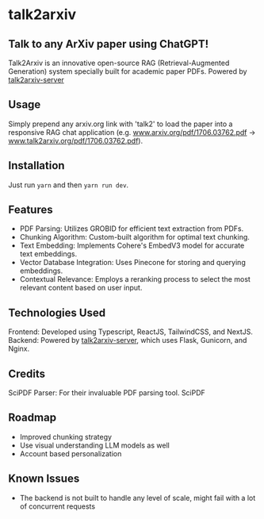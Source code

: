 # talk2arxiv
## Talk to any ArXiv paper using ChatGPT!
Talk2Arxiv is an innovative open-source RAG (Retrieval-Augmented Generation) system specially built for academic paper PDFs. Powered by [talk2arxiv-server](https://github.com/evanhu1/talk2arxiv-server)

## Usage
Simply prepend any arxiv.org link with 'talk2' to load the paper into a responsive RAG chat application (e.g. www.arxiv.org/pdf/1706.03762.pdf -> www.talk2arxiv.org/pdf/1706.03762.pdf).

## Installation
Just run `yarn` and then `yarn run dev`.

## Features
- PDF Parsing: Utilizes GROBID for efficient text extraction from PDFs.
- Chunking Algorithm: Custom-built algorithm for optimal text chunking.
- Text Embedding: Implements Cohere's EmbedV3 model for accurate text embeddings.
- Vector Database Integration: Uses Pinecone for storing and querying embeddings.
- Contextual Relevance: Employs a reranking process to select the most relevant content based on user input.

## Technologies Used
Frontend: Developed using Typescript, ReactJS, TailwindCSS, and NextJS.
Backend: Powered by [talk2arxiv-server](https://github.com/evanhu1/talk2arxiv-server), which uses Flask, Gunicorn, and Nginx.

## Credits
SciPDF Parser: For their invaluable PDF parsing tool. SciPDF

## Roadmap
- Improved chunking strategy
- Use visual understanding LLM models as well
- Account based personalization

## Known Issues
- The backend is not built to handle any level of scale, might fail with a lot of concurrent requests

